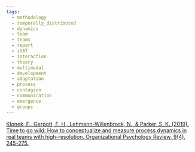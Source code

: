 ```yaml
---
tags:
  - methodology
  - temporally_distributed
  - dynamics
  - team
  - teams
  - report
  - iSAT
  - interaction
  - theory
  - multimodal
  - development
  - adaptation
  - process
  - contagion
  - communication
  - emergence
  - groups
---
```


[Klonek, F., Gerpott, F. H., Lehmann-Willenbrock, N., & Parker, S. K. (2019). Time to go wild: How to conceptualize and measure process dynamics in real teams with high-resolution. Organizational Psychology Review, 9(4), 245-275.](https://journals.sagepub.com/doi/pdf/10.1177/2041386619886674)